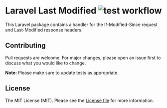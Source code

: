 # Laravel Last Modified ![test workflow](https://github.com/kudashevs/laravel-last-modified/actions/workflows/run-tests.yml/badge.svg)

This Laravel package contains a handler for the If-Modified-Since request and Last-Modified response headers. 


## Contributing

Pull requests are welcome. For major changes, please open an issue first to discuss what you would like to change.

 **Note:** Please make sure to update tests as appropriate.


## License

The MIT License (MIT). Please see the [License file](LICENSE.md) for more information.